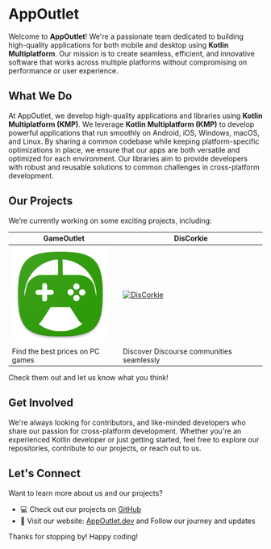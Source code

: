 
# AppOutlet

Welcome to **AppOutlet**! We're a passionate team dedicated to building high-quality applications for both mobile and desktop using **Kotlin Multiplatform**. Our mission is to create seamless, efficient, and innovative software that works across multiple platforms without compromising on performance or user experience.

## What We Do

At AppOutlet, we develop high-quality applications and libraries using **Kotlin Multiplatform (KMP)**. We leverage **Kotlin Multiplatform (KMP)** to develop powerful applications that run smoothly on Android, iOS, Windows, macOS, and Linux. By sharing a common codebase while keeping platform-specific optimizations in place, we ensure that our apps are both versatile and optimized for each environment. Our libraries aim to provide developers with robust and reusable solutions to common challenges in cross-platform development.

## Our Projects
We’re currently working on some exciting projects, including:

| **GameOutlet** | **DisCorkie** |
|----------------|---------------|
|[![GameOutlet](https://raw.githubusercontent.com/AppOutlet/GameOutlet/main/src/main/resources/image/icon.png)](https://github.com/AppOutlet/GameOutlet#readme)| [![DisCorkie](https://flathub.org/_next/image?url=https%3A%2F%2Fdl.flathub.org%2Fmedia%2Fdev%2Fappoutlet%2FDisCorkie%2Fa944145d6b25898c2aacff06bc78be43%2Ficons%2F128x128%2Fdev.appoutlet.DisCorkie.png&w=256&q=100)](https://discorkie.appoutlet.dev) |
| Find the best prices on PC games | Discover Discourse communities seamlessly |

Check them out and let us know what you think!

## Get Involved

We're always looking for contributors, and like-minded developers who share our passion for cross-platform development. Whether you're an experienced Kotlin developer or just getting started, feel free to explore our repositories, contribute to our projects, or reach out to us.

## Let's Connect

Want to learn more about us and our projects?  

- 💻 Check out our projects on [GitHub](https://github.com/AppOutlet)
- 🚀 Visit our website: [AppOutlet.dev](https://appoutlet.dev) and Follow our journey and updates

Thanks for stopping by! Happy coding! 
